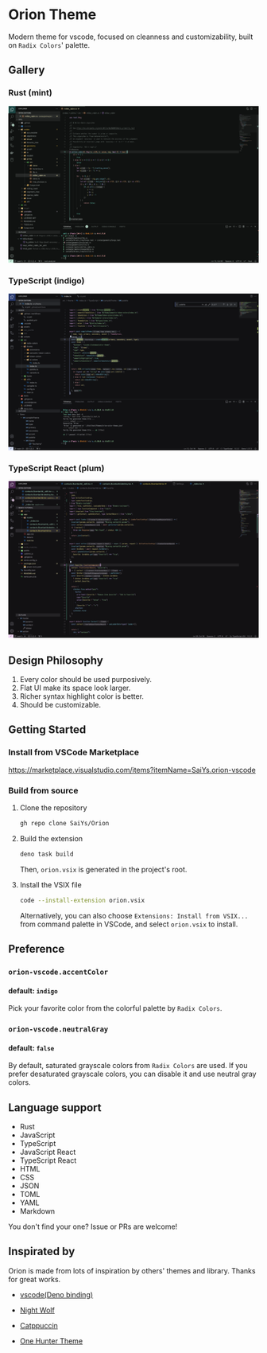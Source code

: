 # Orion Theme

Modern theme for vscode,
focused on cleanness and customizability,
built on `Radix Colors`' palette.

## Gallery

### Rust (mint)

![Rust (mint)](assets/screenshots/rust-mint.png)

### TypeScript (indigo)

![TypeScript (indigo)](assets/screenshots/typescript-indigo.png)

### TypeScript React (plum)

![TypeScript React (plum)](assets/screenshots/typescriptreact-plum.png)

## Design Philosophy

1. Every color should be used purposively.
2. Flat UI make its space look larger.
3. Richer syntax highlight color is better.
4. Should be customizable.

## Getting Started

### Install from VSCode Marketplace

https://marketplace.visualstudio.com/items?itemName=SaiYs.orion-vscode

### Build from source

1. Clone the repository

   ```sh
   gh repo clone SaiYs/Orion
   ```

2. Build the extension

   ```sh
   deno task build
   ```

   Then, `orion.vsix` is generated in the project's root.

3. Install the VSIX file

   ```sh
   code --install-extension orion.vsix
   ```

   Alternatively, you can also choose `Extensions: Install from VSIX...` from
   command palette in VSCode, and select `orion.vsix` to install.

## Preference

### `orion-vscode.accentColor`

#### default: `indigo`

Pick your favorite color from the colorful palette by `Radix Colors`.


### `orion-vscode.neutralGray`

#### default: `false`

By default, saturated grayscale colors from `Radix Colors` are used. If you
prefer desaturated grayscale colors, you can disable it and use neutral gray
colors.


## Language support

- Rust
- JavaScript
- TypeScript
- JavaScript React
- TypeScript React
- HTML
- CSS
- JSON
- TOML
- YAML
- Markdown

You don't find your one? Issue or PRs are welcome!

## Inspirated by

Orion is made from lots of inspiration by others' themes and library.
Thanks for great works.

- [vscode(Deno binding)](https://github.com/narumincho/vscode)

- [Night Wolf](https://github.com/mao-santaella-rs/NightWolfTheme)
- [Catppuccin](https://github.com/catppuccin/vscode)
- [One Hunter Theme](https://github.com/Railly/one-hunter-vscode)
